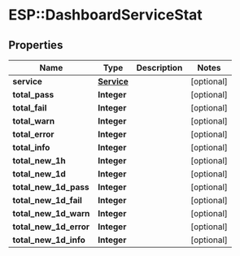 # ESP::DashboardServiceStat

## Properties
Name | Type | Description | Notes
------------ | ------------- | ------------- | -------------
**service** | [**Service**](Service.md) |  | [optional] 
**total_pass** | **Integer** |  | [optional] 
**total_fail** | **Integer** |  | [optional] 
**total_warn** | **Integer** |  | [optional] 
**total_error** | **Integer** |  | [optional] 
**total_info** | **Integer** |  | [optional] 
**total_new_1h** | **Integer** |  | [optional] 
**total_new_1d** | **Integer** |  | [optional] 
**total_new_1d_pass** | **Integer** |  | [optional] 
**total_new_1d_fail** | **Integer** |  | [optional] 
**total_new_1d_warn** | **Integer** |  | [optional] 
**total_new_1d_error** | **Integer** |  | [optional] 
**total_new_1d_info** | **Integer** |  | [optional] 


